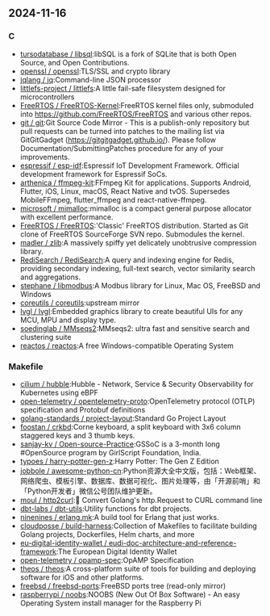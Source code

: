## 2024-11-16

### C

* [tursodatabase / libsql](https://github.com/tursodatabase/libsql):libSQL is a fork of SQLite that is both Open Source, and Open Contributions.
* [openssl / openssl](https://github.com/openssl/openssl):TLS/SSL and crypto library
* [jqlang / jq](https://github.com/jqlang/jq):Command-line JSON processor
* [littlefs-project / littlefs](https://github.com/littlefs-project/littlefs):A little fail-safe filesystem designed for microcontrollers
* [FreeRTOS / FreeRTOS-Kernel](https://github.com/FreeRTOS/FreeRTOS-Kernel):FreeRTOS kernel files only, submoduled into https://github.com/FreeRTOS/FreeRTOS and various other repos.
* [git / git](https://github.com/git/git):Git Source Code Mirror - This is a publish-only repository but pull requests can be turned into patches to the mailing list via GitGitGadget (https://gitgitgadget.github.io/). Please follow Documentation/SubmittingPatches procedure for any of your improvements.
* [espressif / esp-idf](https://github.com/espressif/esp-idf):Espressif IoT Development Framework. Official development framework for Espressif SoCs.
* [arthenica / ffmpeg-kit](https://github.com/arthenica/ffmpeg-kit):FFmpeg Kit for applications. Supports Android, Flutter, iOS, Linux, macOS, React Native and tvOS. Supersedes MobileFFmpeg, flutter_ffmpeg and react-native-ffmpeg.
* [microsoft / mimalloc](https://github.com/microsoft/mimalloc):mimalloc is a compact general purpose allocator with excellent performance.
* [FreeRTOS / FreeRTOS](https://github.com/FreeRTOS/FreeRTOS):'Classic' FreeRTOS distribution. Started as Git clone of FreeRTOS SourceForge SVN repo. Submodules the kernel.
* [madler / zlib](https://github.com/madler/zlib):A massively spiffy yet delicately unobtrusive compression library.
* [RediSearch / RediSearch](https://github.com/RediSearch/RediSearch):A query and indexing engine for Redis, providing secondary indexing, full-text search, vector similarity search and aggregations.
* [stephane / libmodbus](https://github.com/stephane/libmodbus):A Modbus library for Linux, Mac OS, FreeBSD and Windows
* [coreutils / coreutils](https://github.com/coreutils/coreutils):upstream mirror
* [lvgl / lvgl](https://github.com/lvgl/lvgl):Embedded graphics library to create beautiful UIs for any MCU, MPU and display type.
* [soedinglab / MMseqs2](https://github.com/soedinglab/MMseqs2):MMseqs2: ultra fast and sensitive search and clustering suite
* [reactos / reactos](https://github.com/reactos/reactos):A free Windows-compatible Operating System

### Makefile

* [cilium / hubble](https://github.com/cilium/hubble):Hubble - Network, Service & Security Observability for Kubernetes using eBPF
* [open-telemetry / opentelemetry-proto](https://github.com/open-telemetry/opentelemetry-proto):OpenTelemetry protocol (OTLP) specification and Protobuf definitions
* [golang-standards / project-layout](https://github.com/golang-standards/project-layout):Standard Go Project Layout
* [foostan / crkbd](https://github.com/foostan/crkbd):Corne keyboard, a split keyboard with 3x6 column staggered keys and 3 thumb keys.
* [sanjay-kv / Open-source-Practice](https://github.com/sanjay-kv/Open-source-Practice):GSSoC is a 3-month long #OpenSource program by GirlScript Foundation, India.
* [typoes / harry-potter-gen-z](https://github.com/typoes/harry-potter-gen-z):Harry Potter: The Gen Z Edition
* [jobbole / awesome-python-cn](https://github.com/jobbole/awesome-python-cn):Python资源大全中文版，包括：Web框架、网络爬虫、模板引擎、数据库、数据可视化、图片处理等，由「开源前哨」和「Python开发者」微信公号团队维护更新。
* [moul / http2curl](https://github.com/moul/http2curl):📐 Convert Golang's http.Request to CURL command line
* [dbt-labs / dbt-utils](https://github.com/dbt-labs/dbt-utils):Utility functions for dbt projects.
* [ninenines / erlang.mk](https://github.com/ninenines/erlang.mk):A build tool for Erlang that just works.
* [cloudposse / build-harness](https://github.com/cloudposse/build-harness):Collection of Makefiles to facilitate building Golang projects, Dockerfiles, Helm charts, and more
* [eu-digital-identity-wallet / eudi-doc-architecture-and-reference-framework](https://github.com/eu-digital-identity-wallet/eudi-doc-architecture-and-reference-framework):The European Digital Identity Wallet
* [open-telemetry / opamp-spec](https://github.com/open-telemetry/opamp-spec):OpAMP Specification
* [theos / theos](https://github.com/theos/theos):A cross-platform suite of tools for building and deploying software for iOS and other platforms.
* [freebsd / freebsd-ports](https://github.com/freebsd/freebsd-ports):FreeBSD ports tree (read-only mirror)
* [raspberrypi / noobs](https://github.com/raspberrypi/noobs):NOOBS (New Out Of Box Software) - An easy Operating System install manager for the Raspberry Pi
